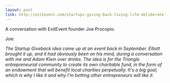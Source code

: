 ```yaml
---
layout: post
link: http://exitevent.com/startups-giving-back-living-life-deliberately-13117.asp
---
```


A conversation with ExitEvent founder Joe Procopio.

Joe:

*The Startup Giveback idea came up at an event back in September. Elliott brought it up, and it had obviously been on his mind, during a conversation with me and Adam Klein over drinks. The idea is for the Triangle entrepreneurial community to create its own charitable fund, in the form of an endowment that will benefit local charities perpetually. It's a big goal, which is why I like it and why I'm betting other entrepreneurs will like it.*